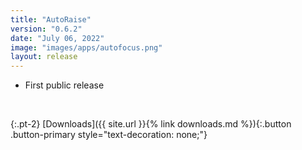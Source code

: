 ```yaml
---
title: "AutoRaise"
version: "0.6.2"
date: "July 06, 2022"
image: "images/apps/autofocus.png"
layout: release
---
```


- First public release

<br />

{:.pt-2}
[Downloads]({{ site.url }}{% link downloads.md %}){:.button .button-primary style="text-decoration: none;"}

